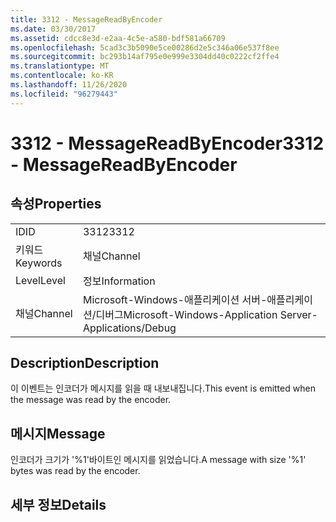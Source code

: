 ```yaml
---
title: 3312 - MessageReadByEncoder
ms.date: 03/30/2017
ms.assetid: cdcc8e3d-e2aa-4c5e-a580-bdf581a66709
ms.openlocfilehash: 5cad3c3b5090e5ce00286d2e5c346a06e537f8ee
ms.sourcegitcommit: bc293b14af795e0e999e3304dd40c0222cf2ffe4
ms.translationtype: MT
ms.contentlocale: ko-KR
ms.lasthandoff: 11/26/2020
ms.locfileid: "96279443"
---
```

# <a name="3312---messagereadbyencoder"></a><span data-ttu-id="052b4-102">3312 - MessageReadByEncoder</span><span class="sxs-lookup"><span data-stu-id="052b4-102">3312 - MessageReadByEncoder</span></span>

## <a name="properties"></a><span data-ttu-id="052b4-103">속성</span><span class="sxs-lookup"><span data-stu-id="052b4-103">Properties</span></span>  
  
|||  
|-|-|  
|<span data-ttu-id="052b4-104">ID</span><span class="sxs-lookup"><span data-stu-id="052b4-104">ID</span></span>|<span data-ttu-id="052b4-105">3312</span><span class="sxs-lookup"><span data-stu-id="052b4-105">3312</span></span>|  
|<span data-ttu-id="052b4-106">키워드</span><span class="sxs-lookup"><span data-stu-id="052b4-106">Keywords</span></span>|<span data-ttu-id="052b4-107">채널</span><span class="sxs-lookup"><span data-stu-id="052b4-107">Channel</span></span>|  
|<span data-ttu-id="052b4-108">Level</span><span class="sxs-lookup"><span data-stu-id="052b4-108">Level</span></span>|<span data-ttu-id="052b4-109">정보</span><span class="sxs-lookup"><span data-stu-id="052b4-109">Information</span></span>|  
|<span data-ttu-id="052b4-110">채널</span><span class="sxs-lookup"><span data-stu-id="052b4-110">Channel</span></span>|<span data-ttu-id="052b4-111">Microsoft-Windows-애플리케이션 서버-애플리케이션/디버그</span><span class="sxs-lookup"><span data-stu-id="052b4-111">Microsoft-Windows-Application Server-Applications/Debug</span></span>|  
  
## <a name="description"></a><span data-ttu-id="052b4-112">Description</span><span class="sxs-lookup"><span data-stu-id="052b4-112">Description</span></span>  

 <span data-ttu-id="052b4-113">이 이벤트는 인코더가 메시지를 읽을 때 내보내집니다.</span><span class="sxs-lookup"><span data-stu-id="052b4-113">This event is emitted when the message was read by the encoder.</span></span>  
  
## <a name="message"></a><span data-ttu-id="052b4-114">메시지</span><span class="sxs-lookup"><span data-stu-id="052b4-114">Message</span></span>  

 <span data-ttu-id="052b4-115">인코더가 크기가 '%1'바이트인 메시지를 읽었습니다.</span><span class="sxs-lookup"><span data-stu-id="052b4-115">A message with size '%1' bytes was read by the encoder.</span></span>  
  
## <a name="details"></a><span data-ttu-id="052b4-116">세부 정보</span><span class="sxs-lookup"><span data-stu-id="052b4-116">Details</span></span>
